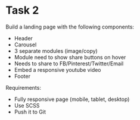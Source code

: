 # Task 2  
Build a landing page with the following components:  
- Header  
- Carousel  
- 3 separate modules (image/copy)  
- Module need to show share buttons on hover  
- Needs to share to FB/Pinterest/Twitter/Email  
- Embed a responsive youtube video  
- Footer  

Requirements:  
- Fully responsive page (mobile, tablet, desktop)  
- Use SCSS  
- Push it to Git  

